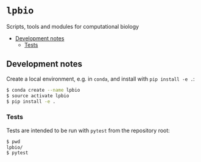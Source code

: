 # `lpbio`

Scripts, tools and modules for computational biology

<!-- TOC -->

- [Development notes](#development-notes)
    - [Tests](#tests)

<!-- /TOC -->

## Development notes

Create a local environment, e.g. in `conda`, and install with `pip install -e .`:

```bash
$ conda create --name lpbio
$ source activate lpbio
$ pip install -e .
```

### Tests

Tests are intended to be run with `pytest` from the repository root:

```bash
$ pwd
lpbio/
$ pytest
```